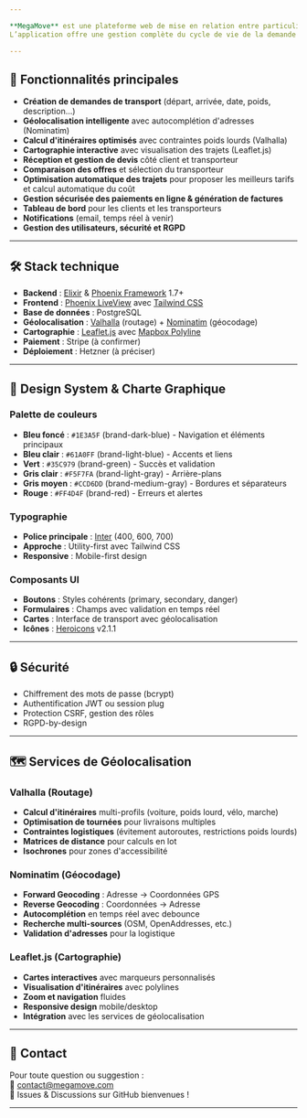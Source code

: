 ```yaml
---

**MegaMove** est une plateforme web de mise en relation entre particuliers souhaitant transporter des biens volumineux (voiture, moto, colis > 30kg, etc.) et des professionnels du transport.  
L’application offre une gestion complète du cycle de vie de la demande jusqu’au paiement, avec optimisation des trajets.

---
```


## 🚀 Fonctionnalités principales

- **Création de demandes de transport** (départ, arrivée, date, poids, description…)
- **Géolocalisation intelligente** avec autocomplétion d'adresses (Nominatim)
- **Calcul d'itinéraires optimisés** avec contraintes poids lourds (Valhalla)
- **Cartographie interactive** avec visualisation des trajets (Leaflet.js)
- **Réception et gestion de devis** côté client et transporteur
- **Comparaison des offres** et sélection du transporteur
- **Optimisation automatique des trajets** pour proposer les meilleurs tarifs et calcul automatique du coût
- **Gestion sécurisée des paiements en ligne & génération de factures**
- **Tableau de bord** pour les clients et les transporteurs
- **Notifications** (email, temps réel à venir)
- **Gestion des utilisateurs, sécurité et RGPD**

---

## 🛠️ Stack technique

- **Backend** : [Elixir](https://elixir-lang.org/) & [Phoenix Framework](https://www.phoenixframework.org/) 1.7+  
- **Frontend** : [Phoenix LiveView](https://hexdocs.pm/phoenix_live_view/) avec [Tailwind CSS](https://tailwindcss.com/)
- **Base de données** : PostgreSQL
- **Géolocalisation** : [Valhalla](https://github.com/valhalla/valhalla) (routage) + [Nominatim](https://nominatim.org/) (géocodage)
- **Cartographie** : [Leaflet.js](https://leafletjs.com/) avec [Mapbox Polyline](https://github.com/mapbox/polyline)
- **Paiement** : Stripe (à confirmer)
- **Déploiement** : Hetzner (à préciser)

---

## 🎨 Design System & Charte Graphique

### Palette de couleurs
- **Bleu foncé** : `#1E3A5F` (brand-dark-blue) - Navigation et éléments principaux
- **Bleu clair** : `#61A0FF` (brand-light-blue) - Accents et liens
- **Vert** : `#35C979` (brand-green) - Succès et validation
- **Gris clair** : `#F5F7FA` (brand-light-gray) - Arrière-plans
- **Gris moyen** : `#CCD6DD` (brand-medium-gray) - Bordures et séparateurs
- **Rouge** : `#FF4D4F` (brand-red) - Erreurs et alertes

### Typographie
- **Police principale** : [Inter](https://fonts.google.com/specimen/Inter) (400, 600, 700)
- **Approche** : Utility-first avec Tailwind CSS
- **Responsive** : Mobile-first design

### Composants UI
- **Boutons** : Styles cohérents (primary, secondary, danger)
- **Formulaires** : Champs avec validation en temps réel
- **Cartes** : Interface de transport avec géolocalisation
- **Icônes** : [Heroicons](https://heroicons.com/) v2.1.1

---

## 🔒 Sécurité

- Chiffrement des mots de passe (bcrypt)
- Authentification JWT ou session plug
- Protection CSRF, gestion des rôles
- RGPD-by-design

---

## 🗺️ Services de Géolocalisation

### Valhalla (Routage)
- **Calcul d'itinéraires** multi-profils (voiture, poids lourd, vélo, marche)
- **Optimisation de tournées** pour livraisons multiples
- **Contraintes logistiques** (évitement autoroutes, restrictions poids lourds)
- **Matrices de distance** pour calculs en lot
- **Isochrones** pour zones d'accessibilité

### Nominatim (Géocodage)
- **Forward Geocoding** : Adresse → Coordonnées GPS
- **Reverse Geocoding** : Coordonnées → Adresse
- **Autocomplétion** en temps réel avec debounce
- **Recherche multi-sources** (OSM, OpenAddresses, etc.)
- **Validation d'adresses** pour la logistique

### Leaflet.js (Cartographie)
- **Cartes interactives** avec marqueurs personnalisés
- **Visualisation d'itinéraires** avec polylines
- **Zoom et navigation** fluides
- **Responsive design** mobile/desktop
- **Intégration** avec les services de géolocalisation

---

## 💬 Contact

Pour toute question ou suggestion :  
📧 [contact@megamove.com](mailto:azurha21@icloud.com)  
👥 Issues & Discussions sur GitHub bienvenues !

---

